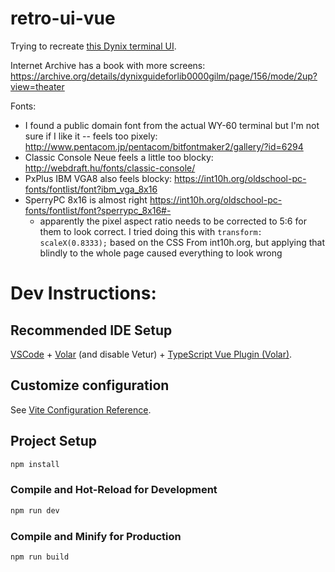 # retro-ui-vue

Trying to recreate [this Dynix terminal UI](https://en.wikipedia.org/wiki/Dynix_(software)#/media/File:Dynix-Main-Menu-via-Telnet.jpg).

Internet Archive has a book with more screens: https://archive.org/details/dynixguideforlib0000gilm/page/156/mode/2up?view=theater

Fonts:

- I found a public domain font from the actual WY-60 terminal but I'm not sure if I like it -- feels too pixely: http://www.pentacom.jp/pentacom/bitfontmaker2/gallery/?id=6294
- Classic Console Neue feels a little too blocky: http://webdraft.hu/fonts/classic-console/
- PxPlus IBM VGA8 also feels blocky: https://int10h.org/oldschool-pc-fonts/fontlist/font?ibm_vga_8x16
- SperryPC 8x16 is almost right https://int10h.org/oldschool-pc-fonts/fontlist/font?sperrypc_8x16#-
  - apparently the pixel aspect ratio needs to be corrected to 5:6 for them to look correct. I tried doing this with `transform: scaleX(0.8333);` based on the CSS From int10h.org, but applying that blindly to the whole page caused everything to look wrong

# Dev Instructions:

## Recommended IDE Setup

[VSCode](https://code.visualstudio.com/) + [Volar](https://marketplace.visualstudio.com/items?itemName=Vue.volar) (and disable Vetur) + [TypeScript Vue Plugin (Volar)](https://marketplace.visualstudio.com/items?itemName=Vue.vscode-typescript-vue-plugin).

## Customize configuration

See [Vite Configuration Reference](https://vitejs.dev/config/).

## Project Setup

```sh
npm install
```

### Compile and Hot-Reload for Development

```sh
npm run dev
```

### Compile and Minify for Production

```sh
npm run build
```
